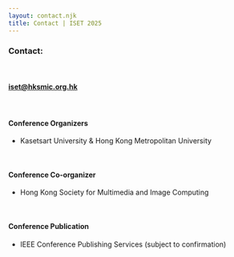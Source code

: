 ```yaml
---
layout: contact.njk
title: Contact | ISET 2025
---
```



### Contact: 
</br>

#### <a href="mailto:iset@hksmic.org.hk">iset@hksmic.org.hk</a>

</br>

#### Conference Organizers
- Kasetsart University & Hong Kong Metropolitan University

</br>

#### Conference Co-organizer 
- Hong Kong Society for Multimedia and Image Computing

</br>

#### Conference Publication 
- IEEE Conference Publishing Services (subject to confirmation)


</br></br>
